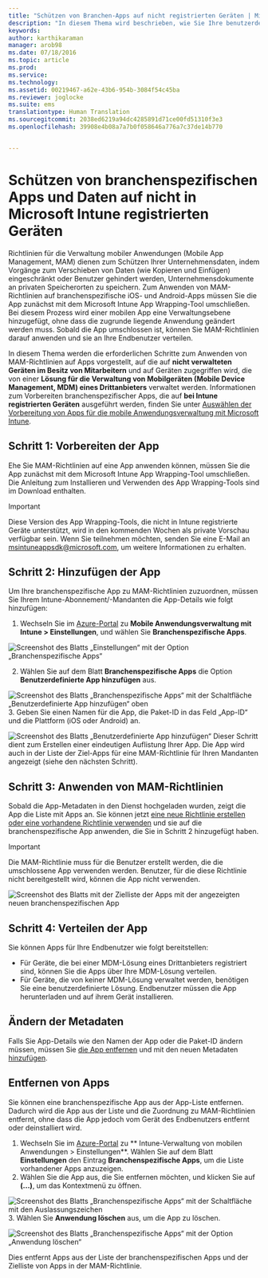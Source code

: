```yaml
---
title: "Schützen von Branchen-Apps auf nicht registrierten Geräten | Microsoft Intune"
description: "In diesem Thema wird beschrieben, wie Sie Ihre benutzerdefinierte Reihe von Branchen-Apps vorbereiten können, sodass Sie Verwaltungsrichtlinien für mobile Apps anwenden können, die helfen können, Datenverluste zu verhindern."
keywords: 
author: karthikaraman
manager: arob98
ms.date: 07/18/2016
ms.topic: article
ms.prod: 
ms.service: 
ms.technology: 
ms.assetid: 00219467-a62e-43b6-954b-3084f54c45ba
ms.reviewer: joglocke
ms.suite: ems
translationtype: Human Translation
ms.sourcegitcommit: 2038ed6219a94dc4285891d71ce00fd51310f3e3
ms.openlocfilehash: 39908e4b08a7a7b0f058646a776a7c37de14b770


---
```


# Schützen von branchenspezifischen Apps und Daten auf nicht in Microsoft Intune registrierten Geräten

Richtlinien für die Verwaltung mobiler Anwendungen (Mobile App Management, MAM) dienen zum Schützen Ihrer Unternehmensdaten, indem Vorgänge zum Verschieben von Daten (wie Kopieren und Einfügen) eingeschränkt oder Benutzer gehindert werden, Unternehmensdokumente an privaten Speicherorten zu speichern.   Zum Anwenden von MAM-Richtlinien auf branchenspezifische iOS- und Android-Apps müssen Sie die App zunächst mit dem Microsoft Intune App Wrapping-Tool umschließen.  Bei diesem Prozess wird einer mobilen App eine Verwaltungsebene hinzugefügt, ohne dass die zugrunde liegende Anwendung geändert werden muss.  Sobald die App umschlossen ist, können Sie MAM-Richtlinien darauf anwenden und sie an Ihre Endbenutzer verteilen.  

In diesem Thema werden die erforderlichen Schritte zum Anwenden von MAM-Richtlinien auf Apps vorgestellt, auf die auf **nicht verwalteten Geräten im Besitz von Mitarbeitern** und auf Geräten zugegriffen wird, die von einer **Lösung für die Verwaltung von Mobilgeräten (Mobile Device Management, MDM) eines Drittanbieters** verwaltet werden.  Informationen zum Vorbereiten branchenspezifischer Apps, die auf **bei Intune registrierten Geräten** ausgeführt werden, finden Sie unter [Auswählen der Vorbereitung von Apps für die mobile Anwendungsverwaltung mit Microsoft Intune](decide-how-to-prepare-apps-for-mobile-application-management-with-microsoft-intune.md).
##  Schritt 1: Vorbereiten der App
Ehe Sie MAM-Richtlinien auf eine App anwenden können, müssen Sie die App zunächst mit dem Microsoft Intune App Wrapping-Tool umschließen.  Die Anleitung zum Installieren und Verwenden des App Wrapping-Tools sind im Download enthalten.  
>[!IMPORTANT]  
>Diese Version des App Wrapping-Tools, die nicht in Intune registrierte Geräte unterstützt, wird in den kommenden Wochen als private Vorschau verfügbar sein. Wenn Sie teilnehmen möchten, senden Sie eine E-Mail an msintuneappsdk@microsoft.com, um weitere Informationen zu erhalten.

## Schritt 2: Hinzufügen der App

Um Ihre branchenspezifische App zu MAM-Richtlinien zuzuordnen, müssen Sie Ihrem Intune-Abonnement/-Mandanten die App-Details wie folgt hinzufügen:

1. Wechseln Sie im [Azure-Portal](https://portal.azure.com/) zu **Mobile Anwendungsverwaltung mit Intune > Einstellungen**, und wählen Sie **Branchenspezifische Apps**.

  ![Screenshot des Blatts „Einstellungen“ mit der Option „Branchenspezifische Apps“](../media/mam-azure-portal-lob-on-settings.png)

2. Wählen Sie auf dem Blatt **Branchenspezifische Apps** die Option **Benutzerdefinierte App hinzufügen** aus.

  ![Screenshot des Blatts „Branchenspezifische Apps“ mit der Schaltfläche „Benutzerdefinierte App hinzufügen“ oben](../media/mam-azure-portal-add-lob-app-action.png)
3.  Geben Sie einen Namen für die App, die Paket-ID in das Feld „App-ID“ und die Plattform (iOS oder Android) an.

  ![Screenshot des Blatts „Benutzerdefinierte App hinzufügen“ ](../media/mam-azure-portal-add-app-details.png) Dieser Schritt dient zum Erstellen einer eindeutigen Auflistung Ihrer App.  Die App wird auch in der Liste der Ziel-Apps für eine MAM-Richtlinie für Ihren Mandanten angezeigt (siehe den nächsten Schritt).

## Schritt 3: Anwenden von MAM-Richtlinien
Sobald die App-Metadaten in den Dienst hochgeladen wurden, zeigt die App die Liste mit Apps an.  Sie können jetzt [eine neue Richtlinie erstellen oder eine vorhandene Richtlinie verwenden](create-and-deploy-mobile-app-management-policies-with-microsoft-intune.md) und sie auf die branchenspezifische App anwenden, die Sie in Schritt 2 hinzugefügt haben.

>[!IMPORTANT]
>Die MAM-Richtlinie muss für die Benutzer erstellt werden, die die umschlossene App verwenden werden.  Benutzer, für die diese Richtlinie nicht bereitgestellt wird, können die App nicht verwenden.


  ![Screenshot des Blatts mit der Zielliste der Apps mit der angezeigten neuen branchenspezifischen App](../media/mam-azure-portal-lob-on-targeted-app-list.png)
## Schritt 4: Verteilen der App
Sie können Apps für Ihre Endbenutzer wie folgt bereitstellen:
* Für Geräte, die bei einer MDM-Lösung eines Drittanbieters registriert sind, können Sie die Apps über Ihre MDM-Lösung verteilen.
* Für Geräte, die von keiner MDM-Lösung verwaltet werden, benötigen Sie eine benutzerdefinierte Lösung. Endbenutzer müssen die App herunterladen und auf ihrem Gerät installieren.

## Ändern der Metadaten
Falls Sie App-Details wie den Namen der App oder die Paket-ID ändern müssen, müssen Sie [die App entfernen](#remove-apps) und mit den neuen Metadaten [hinzufügen](#step-2-add-the-app).

##  Entfernen von Apps
Sie können eine branchenspezifische App aus der App-Liste entfernen.  Dadurch wird die App aus der Liste und die Zuordnung zu MAM-Richtlinien entfernt, ohne dass die App jedoch vom Gerät des Endbenutzers entfernt oder deinstalliert wird.  

1.  Wechseln Sie im [Azure-Portal](https://portal.azure.com/) zu ** Intune-Verwaltung von mobilen Anwendungen > Einstellungen**.  Wählen Sie auf dem Blatt **Einstellungen** den Eintrag **Branchenspezifische Apps**, um die Liste vorhandener Apps anzuzeigen.  
2.  Wählen Sie die App aus, die Sie entfernen möchten, und klicken Sie auf **(...)**, um das Kontextmenü zu öffnen.

  ![Screenshot des Blatts „Branchenspezifische Apps“ mit der Schaltfläche mit den Auslassungszeichen](../media/mam-azure-portal-lob-context-menu.png)
3.  Wählen Sie **Anwendung löschen** aus, um die App zu löschen.

  ![Screenshot des Blatts „Branchenspezifische Apps“ mit der Option „Anwendung löschen“](../media/mam-azure-portal-delete-app.png)

  Dies entfernt Apps aus der Liste der branchenspezifischen Apps und der Zielliste von Apps in der MAM-Richtlinie.



<!--HONumber=Jul16_HO4-->


